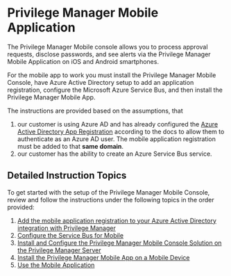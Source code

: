 [title]: # (Mobile App)
[tags]: # (mobile)
[priority]: # (15000)
# Privilege Manager Mobile Application

The Privilege Manager Mobile console allows you to process approval requests, disclose passwords, and see alerts via the Privilege Manager Mobile Application on iOS and Android smartphones.

For the mobile app to work you must install the Privilege Manager Mobile Console, have Azure Active Directory setup to add an application registration, configure the Microsoft Azure Service Bus, and then install the Privilege Manager Mobile App.

The instructions are provided based on the assumptions, that

1. our customer is using Azure AD and has already configured the [Azure Active Directory App Registration](../foreign-sys/active-directory\set-up-privilege-manager-azure-ad-integration.md) according to the docs to allow them to authenticate as an Azure AD user. The mobile application registration must be added to that __same domain__.
1. our customer has the ability to create an Azure Service Bus service.

## Detailed Instruction Topics

To get started with the setup of the Privilege Manager Mobile Console, review and follow the instructions under the following topics in the order provided:

1. [Add the mobile application registration to your Azure Active Directory integration with Privilege Manager](cfg-azure-ad.md)
1. [Configure the Service Bus for Mobile](cfg-service-bus-mobile.md)
1. [Install and Configure the Privilege Manager Mobile Console Solution on the Privilege Manager Server](cfg-console.md)
1. [Install the Privilege Manager Mobile App on a Mobile Device](install.md)
1. [Use the Mobile Application](use-mobile.md)
